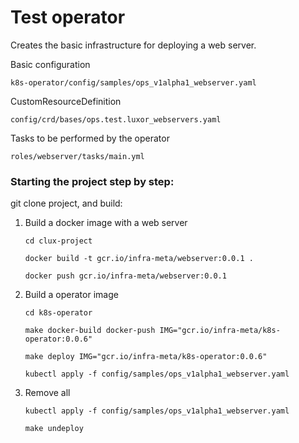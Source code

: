 # Test operator

Creates the basic infrastructure for deploying a web server.

Basic configuration

`k8s-operator/config/samples/ops_v1alpha1_webserver.yaml`

CustomResourceDefinition

`config/crd/bases/ops.test.luxor_webservers.yaml`

Tasks to be performed by the operator

`roles/webserver/tasks/main.yml`



### Starting the project step by step:

git clone project, and build:

1. Build a docker image with a web server

   `cd clux-project`
   
   `docker build -t gcr.io/infra-meta/webserver:0.0.1 .` 
   
   `docker push gcr.io/infra-meta/webserver:0.0.1`

2. Build a operator image

    `cd k8s-operator`
    
    `make docker-build docker-push IMG="gcr.io/infra-meta/k8s-operator:0.0.6"`
    
    `make deploy IMG="gcr.io/infra-meta/k8s-operator:0.0.6"`
    
    `kubectl apply -f config/samples/ops_v1alpha1_webserver.yaml`
    
3. Remove all
   
   `kubectl apply -f config/samples/ops_v1alpha1_webserver.yaml`
   
   `make undeploy`
